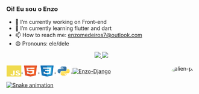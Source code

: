 ### Oi! Eu sou o Enzo

- 🔭 I’m currently working on Front-end
- 🌱 I’m currently learning flutter and dart
- 📫 How to reach me: enzomedeiros7@outlook.com
- 😄 Pronouns: ele/dele

<div align="center">
  <a href="https://github.com/EnzoMedeiros">
  <img height="180em" src="https://github-readme-stats.vercel.app/api?username=EnzoMedeiros&show_icons=true&theme=dark&include_all_commits=true&count_private=true"/>
  <img height="180em" src="https://github-readme-stats.vercel.app/api/top-langs/?username=EnzoMedeiros&layout=compact&langs_count=7&theme=dark"/>
</div>
</div>
<div style="display: inline_block"><br>
  <img align="center" alt="Enzo-Js" height="30" width="40" src="https://raw.githubusercontent.com/devicons/devicon/master/icons/javascript/javascript-plain.svg">
  <img align="center" alt="Enzo-HTML" height="30" width="40" src="https://raw.githubusercontent.com/devicons/devicon/master/icons/html5/html5-original.svg">
  <img align="center" alt="Enzo-CSS" height="30" width="40" src="https://raw.githubusercontent.com/devicons/devicon/master/icons/css3/css3-original.svg">
  <img align="center" alt="Enzo-Python" height="30" width="40" src="https://raw.githubusercontent.com/devicons/devicon/master/icons/python/python-original.svg">
  <img align="center" alt="Enzo-Django" height="30" width="40" src="https://icongr.am/devicon/django-original.svg?size=128&color=currentColor">
  <img align="right" alt="alien-pic" height="150" style="border-radius:50px;" src="https://31.media.tumblr.com/2e8986a1b1c062623cea1b9edaddcc52/tumblr_mup3qzOPsX1rk0k2jo1_500.gif">
</div>

![Snake animation](https://github.com/EnzoMedeiros/EnzoMedeiros/blob/output/github-contribution-grid-snake.svg)
  
